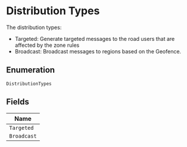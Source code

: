 
# Distribution Types

The distribution types:

- Targeted: Generate targeted messages to the road users that are affected by the zone rules
- Broadcast: Broadcast messages to regions based on the Geofence.

## Enumeration

`DistributionTypes`

## Fields

| Name |
|  --- |
| `Targeted` |
| `Broadcast` |

